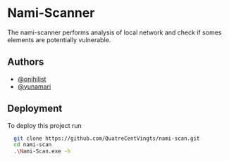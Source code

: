 
# Nami-Scanner

The nami-scanner performs analysis of local network and check if somes elements are potentially vulnerable.


## Authors

- [@onihilist](https://github.com/onihilist)
- [@yunamari](https://github.com/yunamari)


## Deployment

To deploy this project run

```bash
  git clone https://github.com/QuatreCentVingts/nami-scan.git
  cd nami-scan
  .\Nami-Scan.exe -h
```
